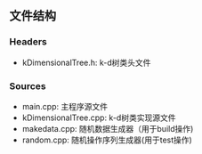 ## 文件结构

### Headers
- kDimensionalTree.h: k-d树类头文件

### Sources
- main.cpp: 主程序源文件
- kDimensionalTree.cpp: k-d树类实现源文件
- makedata.cpp: 随机数据生成器（用于build操作)
- random.cpp: 随机操作序列生成器(用于test操作)
